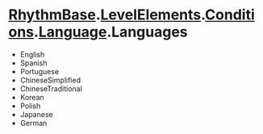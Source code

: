 # [RhythmBase](../namespaces.md).[LevelElements](../namespace/LevelElements.md).[Conditions](../namespace/Conditions.md).[Language](../class/Language.md).Languages  
  
- English  
- Spanish  
- Portuguese  
- ChineseSimplified  
- ChineseTraditional  
- Korean  
- Polish  
- Japanese  
- German  
